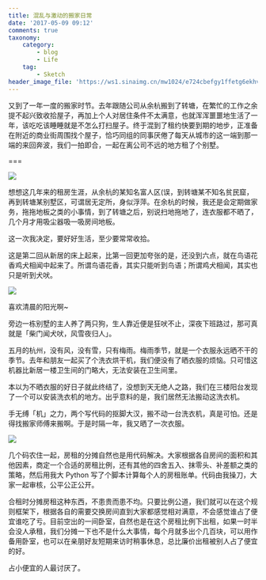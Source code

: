 ```yaml
---
title: 混乱与激动的搬家日常
date: '2017-05-09 09:12'
comments: true
taxonomy:
    category:
        - blog
        - Life
    tag:
        - Sketch
header_image_file: 'https://ws1.sinaimg.cn/mw1024/e724cbefgy1ffetg6ekhvj21k01601l2.jpg'
---
```


又到了一年一度的搬家时节。去年跟随公司从余杭搬到了转塘，在繁忙的工作之余提不起兴致收拾屋子，再加上个人对居住条件不太满意，也就浑浑噩噩地生活了一年，该吃吃该睡睡就是不怎么打扫屋子。终于混到了租约快要到期的地步，正准备在附近的商业街周围找个屋子，恰巧同组的同事厌倦了每天从城市的这一端到那一端的来回奔波，我们一拍即合，一起在离公司不远的地方租了个别墅。

===

![](https://ws1.sinaimg.cn/mw1024/e724cbefgy1ffet723w2nj20sg0lckjl.jpg)

想想这几年来的租房生涯，从余杭的某知名富人区(误，到转塘某不知名贫民窟，再到转塘某别墅区，可谓居无定所，身似浮萍。在余杭的时候，我还是会定期做家务，拖拖地板之类的小事情，到了转塘之后，别说扫地拖地了，连衣服都不晒了，几个月才用吸尘器吸一吸房间地板。

这一次我决定，要好好生活，至少要常常收拾。

这是第二回从新居的床上起来，比第一回更加夸张的是，还没到六点，就在鸟语花香鸡犬相闻中起来了。所谓鸟语花香，其实只能听到鸟语；所谓鸡犬相闻，其实也只是听到犬吠。

![](https://ws1.sinaimg.cn/mw1024/e724cbefgy1ffetr2cvkxj21k0160e86.jpg)

喜欢清晨的阳光啊~

旁边一栋别墅的主人养了两只狗，生人靠近便是狂吠不止，深夜下班路过，那可真就是「柴门闻犬吠，风雪夜归人」。

五月的杭州，没有风，没有雪，只有梅雨。梅雨季节，就是一个衣服永远晒不干的季节。去年和朋友一起买了个洗衣烘干机，我们便没有了晒衣服的烦恼。只可惜这机器比新居一楼卫生间的门略大，无法安装在卫生间里。

本以为不晒衣服的好日子就此终结了，没想到天无绝人之路，我们在三楼阳台发现了一个可以安装洗衣机的地方。出乎意料的是，我们居然无法搬动这洗衣机。

手无缚「机」之力，两个写代码的抠脚大汉，搬不动一台洗衣机，真是可怕。还是得找搬家师傅来搬啊。于是时隔一年，我又晒了一次衣服。

![](https://ws1.sinaimg.cn/mw1024/e724cbefgy1ffetg6ekhvj21k01601l2.jpg)

几个码农住一起，房租的分摊自然也是用代码解决。大家根据各自房间的面积和其他因素，商定一个合适的房租比例，还有其他的四舍五入、抹零头、补差额之类的策略，然后用我大 Python 写了个脚本计算每个人的房租账单。代码由我操刀，大家一起审核，公平公正公开。

合租时分摊房租这种东西，不患贵而患不均。只要比例公道，我们就可以在这个规则框架下，根据各自的需要交换房间直到大家都感觉相对满意，不会感觉谁占了便宜谁吃了亏。目前空出的一间卧室，自然也是在这个房租比例下出租，如果一时半会没人承租，我们分摊一下也不是什么大事情，每个月就多出个几百块，可以用作备用卧室，也可以在亲朋好友短期来访时稍事休息，总比廉价出租被别人占了便宜的好。

占小便宜的人最讨厌了。